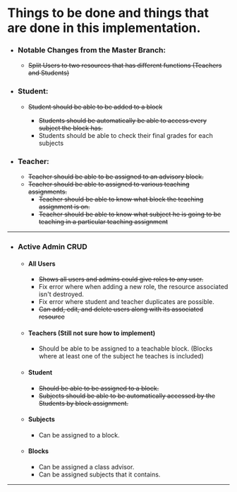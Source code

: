 # Things to be done and things that are done in this implementation.

* ### Notable Changes from the Master Branch:
  * ~~Split Users to two resources that has different functions (Teachers and Students)~~

* ### Student:

  * ~~Student should be able to be added to a block~~

    * ~~Students should be automatically be able to access every subject the block has.~~
    * Students should be able to check their final grades for each subjects

* ### Teacher: 
  
  * ~~Teacher should be able to be assigned to an advisory block.~~
  * ~~Teacher should be able to assigned to various teaching assignments.~~
    * ~~Teacher should be able to know what block the teaching assignment is on.~~
    * ~~Teacher should be able to know what subject he is going to be teaching in a particular teaching assignment~~

---

* ### Active Admin CRUD

  * #### All Users
    * ~~Shows all users and admins could give roles to any user.~~
    * Fix error where when adding a new role, the resource associated isn't destroyed.
    * Fix error where student and teacher duplicates are possible.
    * ~~Can add, edit, and delete users along with its associated resource~~
  
  * #### Teachers (Still not sure how to implement)
    * Should be able to be assigned to a teachable block. (Blocks where at least one of the subject he teaches is included)

  * #### Student
    * ~~Should be able to be assigned to a block.~~
    * ~~Subjects should be able to be automatically accessed by the Students by block assignment.~~
  
  * #### Subjects
    * Can be assigned to a block.

  * #### Blocks
    * Can be assigned a class advisor.
    * Can be assigned subjects that it contains.

---
